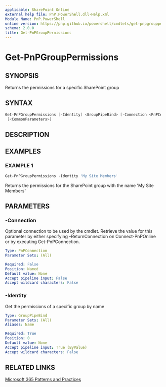 ```yaml
---
applicable: SharePoint Online
external help file: PnP.PowerShell.dll-Help.xml
Module Name: PnP.PowerShell
online version: https://pnp.github.io/powershell/cmdlets/get-pnpgrouppermissions
schema: 2.0.0
title: Get-PnPGroupPermissions
---
```


# Get-PnPGroupPermissions

## SYNOPSIS
Returns the permissions for a specific SharePoint group

## SYNTAX

```powershell
Get-PnPGroupPermissions [-Identity] <GroupPipeBind> [-Connection <PnPConnection>]
 [<CommonParameters>]
```

## DESCRIPTION

## EXAMPLES

### EXAMPLE 1
```powershell
Get-PnPGroupPermissions -Identity 'My Site Members'
```

Returns the permissions for the SharePoint group with the name 'My Site Members'

## PARAMETERS

### -Connection
Optional connection to be used by the cmdlet. Retrieve the value for this parameter by either specifying -ReturnConnection on Connect-PnPOnline or by executing Get-PnPConnection.

```yaml
Type: PnPConnection
Parameter Sets: (All)

Required: False
Position: Named
Default value: None
Accept pipeline input: False
Accept wildcard characters: False
```

### -Identity
Get the permissions of a specific group by name

```yaml
Type: GroupPipeBind
Parameter Sets: (All)
Aliases: Name

Required: True
Position: 0
Default value: None
Accept pipeline input: True (ByValue)
Accept wildcard characters: False
```



## RELATED LINKS

[Microsoft 365 Patterns and Practices](https://aka.ms/m365pnp)